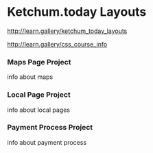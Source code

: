 # Ketchum.today Layouts


http://learn.gallery/ketchum_today_layouts




http://learn.gallery/css_course_info



### Maps Page Project

info about maps


### Local Page Project

info about local pages

### Payment Process Project

info about payment process
